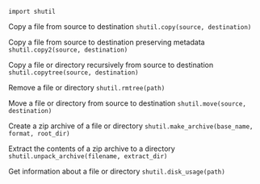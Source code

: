 `import shutil `

 Copy a file from source to destination
`shutil.copy(source, destination)`

 Copy a file from source to destination preserving metadata
`shutil.copy2(source, destination)`

 Copy a file or directory recursively from source to destination
`shutil.copytree(source, destination)`

 Remove a file or directory
`shutil.rmtree(path)`

 Move a file or directory from source to destination
`shutil.move(source, destination)`

 Create a zip archive of a file or directory
`shutil.make_archive(base_name, format, root_dir)`

 Extract the contents of a zip archive to a directory
`shutil.unpack_archive(filename, extract_dir)`

 Get information about a file or directory
`shutil.disk_usage(path)`
